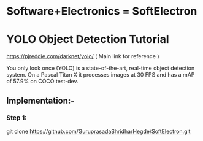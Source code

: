# Software+Electronics = SoftElectron
# YOLO Object Detection Tutorial
https://pjreddie.com/darknet/yolo/ ( Main link for reference )

You only look once (YOLO) is a state-of-the-art, real-time object detection system. On a Pascal Titan X it processes images at 30 FPS and has a mAP of 57.9% on COCO test-dev.

## Implementation:-
### Step 1: 
git clone https://github.com/GuruprasadaShridharHegde/SoftElectron.git


